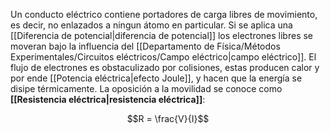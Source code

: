 Un conducto eléctrico contiene portadores de carga libres de movimiento, es decir, no enlazados a ningun átomo en particular. Si se aplica una [[Diferencia de potencial|diferencia de potencial]] los electrones libres se moveran bajo la influencia del [[Departamento de Física/Métodos Experimentales/Circuitos eléctricos/Campo eléctrico|campo eléctrico]]. El flujo de electrones es obstaculizado por colisiones, estas producen calor y por ende [[Potencia eléctrica|efecto Joule]], y hacen que la energía se disipe térmicamente. La oposición a la movilidad se conoce como **[[Resistencia eléctrica|resistencia eléctrica]]**: 

$$R = \frac{V}{I}$$ 